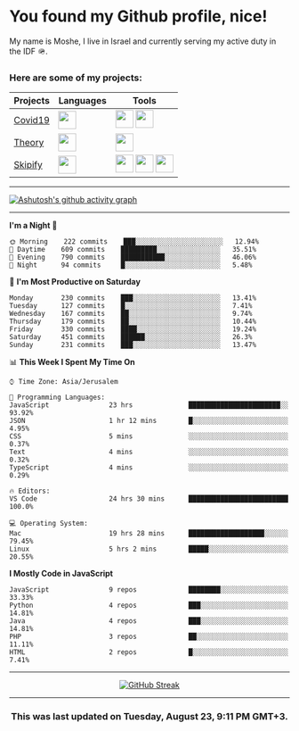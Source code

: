 <h1>You found my Github profile, nice!</h1>
<p>
    My name is Moshe, I live in Israel and currently serving my active duty in the IDF 🪖.
</p>

<h3>Here are some of my projects:</h3>

| Projects                                          | Languages                                                                                   | Tools                                                                                                                                                                                                                                                                       |
| ------------------------------------------------- | ------------------------------------------------------------------------------------------- | --------------------------------------------------------------------------------------------------------------------------------------------------------------------------------------------------------------------------------------------------------------------------- |
| [Covid19](https://github.com/jewishmoses/covid19) | <img height="32" width="32" src="https://unpkg.com/simple-icons@v6/icons/php.svg" />        | <img height="32" width="32" src="https://unpkg.com/simple-icons@v6/icons/laravel.svg" /> <img height="32" width="32" src="https://unpkg.com/simple-icons@v6/icons/livewire.svg" />                                                                                          |
| [Theory](https://github.com/jewishmoses/theory)   | <img height="32" width="32" src="https://unpkg.com/simple-icons@v6/icons/python.svg" />     | <img height="32" width="32" src="https://unpkg.com/simple-icons@v6/icons/django.svg" />                                                                                                                                                                                     |
| [Skipify](https://github.com/jewishmoses/skipify) | <img height="32" width="32" src="https://unpkg.com/simple-icons@v6/icons/javascript.svg" /> | <img height="32" width="32" src="https://unpkg.com/simple-icons@v6/icons/sqlite.svg" /> <img height="32" width="32" src="https://unpkg.com/simple-icons@v6/icons/sequelize.svg" /> <img height="32" width="32" src="https://unpkg.com/simple-icons@v6/icons/express.svg" /> |

<hr />

[![Ashutosh's github activity graph](https://activity-graph.herokuapp.com/graph?username=jewishmoses&theme=github&bg_color=fff&line=216e39&color=000&point=000)](https://github.com/jewishmoses/github-readme-activity-graph)

<hr />

<!--START_SECTION:waka-->
**I'm a Night 🦉** 

```text
🌞 Morning    222 commits    ███░░░░░░░░░░░░░░░░░░░░░░   12.94% 
🌆 Daytime    609 commits    █████████░░░░░░░░░░░░░░░░   35.51% 
🌃 Evening    790 commits    ███████████░░░░░░░░░░░░░░   46.06% 
🌙 Night      94 commits     █░░░░░░░░░░░░░░░░░░░░░░░░   5.48%

```
📅 **I'm Most Productive on Saturday** 

```text
Monday       230 commits    ███░░░░░░░░░░░░░░░░░░░░░░   13.41% 
Tuesday      127 commits    █░░░░░░░░░░░░░░░░░░░░░░░░   7.41% 
Wednesday    167 commits    ██░░░░░░░░░░░░░░░░░░░░░░░   9.74% 
Thursday     179 commits    ██░░░░░░░░░░░░░░░░░░░░░░░   10.44% 
Friday       330 commits    ████░░░░░░░░░░░░░░░░░░░░░   19.24% 
Saturday     451 commits    ██████░░░░░░░░░░░░░░░░░░░   26.3% 
Sunday       231 commits    ███░░░░░░░░░░░░░░░░░░░░░░   13.47%

```


📊 **This Week I Spent My Time On** 

```text
⌚︎ Time Zone: Asia/Jerusalem

💬 Programming Languages: 
JavaScript               23 hrs              ███████████████████████░░   93.92% 
JSON                     1 hr 12 mins        █░░░░░░░░░░░░░░░░░░░░░░░░   4.95% 
CSS                      5 mins              ░░░░░░░░░░░░░░░░░░░░░░░░░   0.37% 
Text                     4 mins              ░░░░░░░░░░░░░░░░░░░░░░░░░   0.32% 
TypeScript               4 mins              ░░░░░░░░░░░░░░░░░░░░░░░░░   0.29%

🔥 Editors: 
VS Code                  24 hrs 30 mins      █████████████████████████   100.0%

💻 Operating System: 
Mac                      19 hrs 28 mins      ███████████████████░░░░░░   79.45% 
Linux                    5 hrs 2 mins        █████░░░░░░░░░░░░░░░░░░░░   20.55%

```

**I Mostly Code in JavaScript** 

```text
JavaScript               9 repos             ████████░░░░░░░░░░░░░░░░░   33.33% 
Python                   4 repos             ███░░░░░░░░░░░░░░░░░░░░░░   14.81% 
Java                     4 repos             ███░░░░░░░░░░░░░░░░░░░░░░   14.81% 
PHP                      3 repos             ██░░░░░░░░░░░░░░░░░░░░░░░   11.11% 
HTML                     2 repos             █░░░░░░░░░░░░░░░░░░░░░░░░   7.41%

```



<!--END_SECTION:waka-->

<hr />

<div align="center">

[![GitHub Streak](https://github-readme-streak-stats.herokuapp.com?user=jewishmoses&date_format=M%20j%5B%2C%20Y%5D)](https://git.io/streak-stats)

</div>

<hr/>

<div align="center">
    <h3>This was last updated on Tuesday, August 23, 9:11 PM GMT+3.</h3>
</div>
